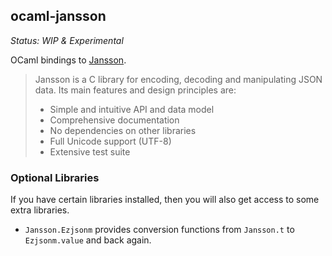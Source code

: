 ocaml-jansson
-------------

*Status: WIP & Experimental*

OCaml bindings to [Jansson](https://github.com/akheron/jansson). 

> Jansson is a C library for encoding, decoding and manipulating JSON data. Its main features and design principles are:
>
> - Simple and intuitive API and data model
> - Comprehensive documentation
> - No dependencies on other libraries
> - Full Unicode support (UTF-8)
> - Extensive test suite

### Optional Libraries

If you have certain libraries installed, then you will also get access to some extra libraries. 

 - `Jansson.Ezjsonm` provides conversion functions from `Jansson.t` to `Ezjsonm.value` and back again.